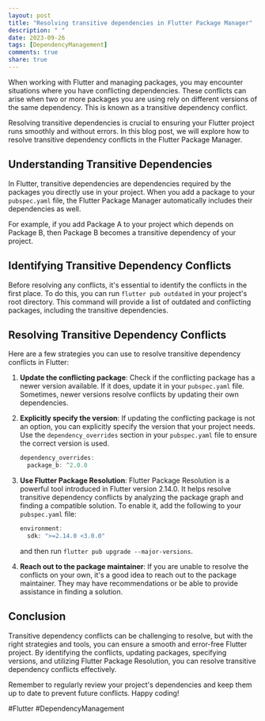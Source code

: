 ```yaml
---
layout: post
title: "Resolving transitive dependencies in Flutter Package Manager"
description: " "
date: 2023-09-26
tags: [DependencyManagement]
comments: true
share: true
---
```


When working with Flutter and managing packages, you may encounter situations where you have conflicting dependencies. These conflicts can arise when two or more packages you are using rely on different versions of the same dependency. This is known as a transitive dependency conflict.

Resolving transitive dependencies is crucial to ensuring your Flutter project runs smoothly and without errors. In this blog post, we will explore how to resolve transitive dependency conflicts in the Flutter Package Manager.

## Understanding Transitive Dependencies

In Flutter, transitive dependencies are dependencies required by the packages you directly use in your project. When you add a package to your `pubspec.yaml` file, the Flutter Package Manager automatically includes their dependencies as well.

For example, if you add Package A to your project which depends on Package B, then Package B becomes a transitive dependency of your project.

## Identifying Transitive Dependency Conflicts

Before resolving any conflicts, it's essential to identify the conflicts in the first place. To do this, you can run `flutter pub outdated` in your project's root directory. This command will provide a list of outdated and conflicting packages, including the transitive dependencies.

## Resolving Transitive Dependency Conflicts

Here are a few strategies you can use to resolve transitive dependency conflicts in Flutter:

1. **Update the conflicting package**: Check if the conflicting package has a newer version available. If it does, update it in your `pubspec.yaml` file. Sometimes, newer versions resolve conflicts by updating their own dependencies.

2. **Explicitly specify the version**: If updating the conflicting package is not an option, you can explicitly specify the version that your project needs. Use the `dependency_overrides` section in your `pubspec.yaml` file to ensure the correct version is used.

    ```dart
    dependency_overrides:
      package_b: ^2.0.0
    ```

3. **Use Flutter Package Resolution**: Flutter Package Resolution is a powerful tool introduced in Flutter version 2.14.0. It helps resolve transitive dependency conflicts by analyzing the package graph and finding a compatible solution. To enable it, add the following to your `pubspec.yaml` file:

    ```dart
    environment:
      sdk: ">=2.14.0 <3.0.0"
    ```
    and then run `flutter pub upgrade --major-versions`.

4. **Reach out to the package maintainer**: If you are unable to resolve the conflicts on your own, it's a good idea to reach out to the package maintainer. They may have recommendations or be able to provide assistance in finding a solution.

## Conclusion

Transitive dependency conflicts can be challenging to resolve, but with the right strategies and tools, you can ensure a smooth and error-free Flutter project. By identifying the conflicts, updating packages, specifying versions, and utilizing Flutter Package Resolution, you can resolve transitive dependency conflicts effectively.

Remember to regularly review your project's dependencies and keep them up to date to prevent future conflicts. Happy coding!

#Flutter #DependencyManagement